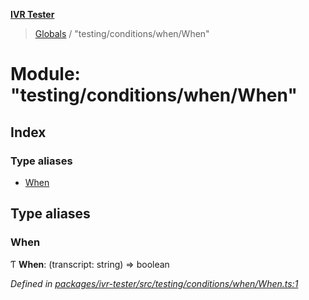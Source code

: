 **[IVR Tester](../README.md)**

> [Globals](../README.md) / "testing/conditions/when/When"

# Module: "testing/conditions/when/When"

## Index

### Type aliases

* [When](_testing_conditions_when_when_.md#when)

## Type aliases

### When

Ƭ  **When**: (transcript: string) => boolean

*Defined in [packages/ivr-tester/src/testing/conditions/when/When.ts:1](https://github.com/SketchingDev/ivr-tester/blob/3b9838d/packages/ivr-tester/src/testing/conditions/when/When.ts#L1)*
